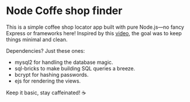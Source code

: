 # Node Coffe shop finder
This is a simple coffee shop locator app built with pure Node.js—no fancy
Express or frameworks here! Inspired by this [video](https://www.youtube.com/watch?v=dCuefNScYKM), 
the goal was to keep things minimal and clean.

Dependencies? Just these ones:
- mysql2 for handling the database magic.
- sql-bricks to make building SQL queries a breeze.
- bcrypt for hashing passwords.
- ejs for rendering the views.

Keep it basic, stay caffeinated! ☕
